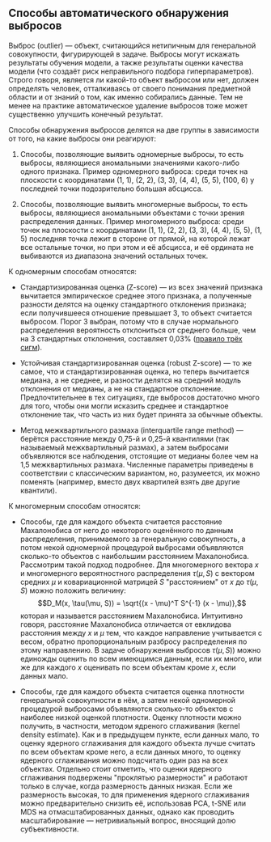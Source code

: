 ## Способы автоматического обнаружения выбросов

Выброс (outlier) — объект, считающийся нетипичным для генеральной совокупности, фигурирующей в задаче. Выбросы могут искажать результаты обучения модели, а также результаты оценки качества модели (что создаёт риск неправильного подбора гиперпараметров). Строго говоря, является ли какой-то объект выбросом или нет, должен определять человек, отталкиваясь от своего понимания предметной области и от знаний о том, как именно собирались данные. Тем не менее на практике автоматическое удаление выбросов тоже может существенно улучшить конечный результат.

Способы обнаружения выбросов делятся на две группы в зависимости от того, на какие выбросы они реагируют:

1. Способы, позволяющие выявить одномерные выбросы, то есть выбросы, являющиеся аномальными значениями какого-либо одного признака. Пример одномерного выброса: среди точек на плоскости с координатами (1, 1), (2, 2), (3, 3), (4, 4), (5, 5), (100, 6) у последней точки подозрительно большая абсцисса.

2. Способы, позволяющие выявить многомерные выбросы, то есть выбросы, являющиеся аномальными объектами с точки зрения распределения данных. Пример многомерного выброса: среди точек на плоскости с координатами (1, 1), (2, 2), (3, 3), (4, 4), (5, 5), (1, 5) последняя точка лежит в стороне от прямой, на которой лежат все остальные точки, но при этом и её абсцисса, и её ордината не выбиваются из диапазона значений остальных точек.

К одномерным способам относятся:

* Стандартизированная оценка (Z-score) — из всех значений признака вычитается эмпирическое среднее этого признака, а полученные разности делятся на оценку стандартного отклонения признака; если получившееся отношение превышает 3, то объект считается выбросом. Порог 3 выбран, потому что в случае нормального распределения вероятность отклониться от среднего больше, чем на 3 стандартных отклонения, составляет 0,03% ([правило трёх сигм](https://ru.wikipedia.org/wiki/%D0%A1%D1%80%D0%B5%D0%B4%D0%BD%D0%B5%D0%BA%D0%B2%D0%B0%D0%B4%D1%80%D0%B0%D1%82%D0%B8%D1%87%D0%B5%D1%81%D0%BA%D0%BE%D0%B5_%D0%BE%D1%82%D0%BA%D0%BB%D0%BE%D0%BD%D0%B5%D0%BD%D0%B8%D0%B5#%D0%9F%D1%80%D0%B0%D0%B2%D0%B8%D0%BB%D0%BE_%D1%82%D1%80%D1%91%D1%85_%D1%81%D0%B8%D0%B3%D0%BC)). 

* Устойчивая стандартизированная оценка (robust Z-score) — то же самое, что и стандартизированная оценка, но теперь вычитается медиана, а не среднее, и разности делятся на средний модуль отклонения от медианы, а не на стандартное отклонение. Предпочтительнее в тех ситуациях, где выбросов достаточно много для того, чтобы они могли исказить среднее и стандартное отклонение так, что часть из них будет принята за обычные объекты.

* Метод межквартильного размаха (interquartile range method) — берётся расстояние между 0,75-й и 0,25-й квантилями (так называемый межквартильный размах), а затем выбросами объявляются все наблюдения, отстоящие от медианы более чем на 1,5 межквартильных размаха. Численные параметры приведены в соответствии с классическим вариантом, но, разумеется, их можно поменять (например, вместо двух квартилей взять две другие квантили).

К многомерным способам относятся:

* Способы, где для каждого объекта считается расстояние Махалонобиса от него до некоторого оценённого по данным распределения, принимаемого за генеральную совокупность, а потом некой одномерной процедурой выбросами объявляются сколько-то объектов с наибольшим расстоянием Махалонобиса. Рассмотрим такой подход подробнее. Для многомерного вектора $x$ и многомерного вероятностного распределения $\tau(\mu, S)$ с вектором средних $\mu$ и ковариационной матрицей $S$ "расстоянием" от $x$ до $\tau(\mu, S)$ можно положить величину:
$$D_M(x, \tau(\mu, S)) = \sqrt{(x - \mu)^T S^{-1} (x - \mu)},$$
которая и называется расстоянием Махалонобиса. Интуитивно говоря, расстояние Махалонобиса отличается от евклидова расстояния между $x$ и $\mu$ тем, что каждое направление учитывается с весом, обратно пропорциональным разбросу распределения по этому направлению. В задаче обнаружения выбросов $\tau(\mu, S))$ можно единожды оценить по всем имеющимся данным, если их много, или же для каждого $x$ оценивать по всем объектам кроме $x$, если данных мало.

* Способы, где для каждого объекта считается оценка плотности генеральной совокупности в нём, а затем некой одномерной процедурой выбросами объявляются сколько-то объектов с наиболее низкой оценкой плотности. Оценку плотности можно получить, в частности, методом ядреного сглаживания (kernel density estimate). Как и в предыдущем пункте, если данных мало, то оценку ядерного сглаживания для каждого объекта лучше считать по всем объектам кроме него, а если данных много, то оценку ядерного сглаживания можно подсчитать один раз на всех объектах. Отдельно стоит отметить, что оценки ядерного сглаживания подвержены "проклятью размерности" и работают только в случае, когда размерность данных низкая. Если же размерность высокая, то для применения ядерного сглаживания можно предварительно снизить её, использовав PCA, t-SNE или MDS на отмасштабированных данных, однако как проводить масштабирование — нетривиальный вопрос, вносящий долю субъективности. 
